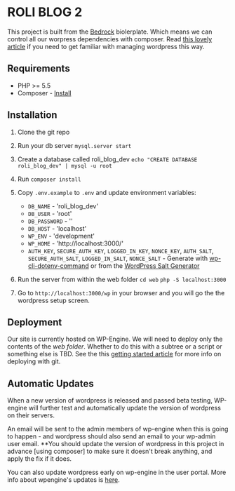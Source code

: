 # ROLI BLOG 2

This project is built from the [Bedrock](https://roots.io/bedrock/) biolerplate. Which means we can control all our worpress dependencies with composer. Read [this lovely article](https://roots.io/using-composer-with-wordpress/) if you need to get familiar with managing wordpress this way.

## Requirements

* PHP >= 5.5
* Composer - [Install](https://getcomposer.org/doc/00-intro.md#installation-linux-unix-osx)

## Installation

1. Clone the git repo

1. Run your db server
`mysql.server start`

1. Create a database called roli_blog_dev
`echo "CREATE DATABASE roli_blog_dev" | mysql -u root`

1. Run `composer install`

1. Copy `.env.example` to `.env` and update environment variables:
	* `DB_NAME` - 'roli_blog_dev'
	* `DB_USER` - 'root'
	* `DB_PASSWORD` - ''
	* `DB_HOST` - 'localhost'
	* `WP_ENV` - 'development'
	* `WP_HOME` - 'http://localhost:3000/'
	* `AUTH_KEY`, `SECURE_AUTH_KEY`, `LOGGED_IN_KEY`, `NONCE_KEY`, `AUTH_SALT`, `SECURE_AUTH_SALT`, `LOGGED_IN_SALT`, `NONCE_SALT` - Generate with [wp-cli-dotenv-command](https://github.com/aaemnnosttv/wp-cli-dotenv-command) or from the [WordPress Salt Generator](https://api.wordpress.org/secret-key/1.1/salt/)

1. Run the server from within the web folder
`cd web`
`php -S localhost:3000`

1. Go to `http://localhost:3000/wp` in your browser and you will go the the wordpress setup screen.

## Deployment

Our site is currently hosted on WP-Engine. We will need to deploy only the contents of the *web folder*. Whether to do this with a subtree or a script or something else is TBD. See the this [getting started article](https://wpengine.com/git/) for more info on deploying with git.

## Automatic Updates

When a new version of wordpress is released and passed beta testing, WP-engine will further test and automatically update the version of wordpress on their servers.

An email will be sent to the admin members of wp-engine when this is going to happen - and wordpress should also send an email to your wp-admin user email. **You should update the version of wordpress in this project in advance [using composer] to make sure it doesn't break anything, and apply the fix if it does.

You can also update wordpress early on wp-engine in the user portal.
More info about wpengine's updates is [here](https://wpengine.com/support/wordpress-updates/).